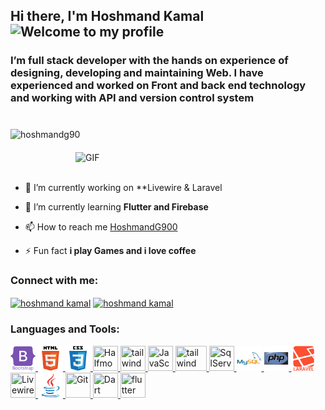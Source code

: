 ## Hi there, I'm Hoshmand Kamal <img src="https://user-images.githubusercontent.com/1303154/88677602-1635ba80-d120-11ea-84d8-d263ba5fc3c0.gif" width="28px" title="Welcome to my profile">
<h3 align="left">I’m full stack developer with the hands on experience of designing,
developing and maintaining Web. I have experienced and worked on Front
and back end technology and working with API and version control system
</h3>

<p align="left"  style="margin-top:40px ;margin-bottom:20px" > <img src="https://komarev.com/ghpvc/?username=hoshmandg90&label=Profile%20views&color=0e75b6&style=flat" alt="hoshmandg90" / > </p>


  <a><img align="right" title="Hoshmand Kamal" alt="GIF" src="https://i.pinimg.com/originals/5a/ab/23/5aab239aeaf861b629f3eac134d6bf74.gif" 
                     height="auto" width="400" ></a>
 <br>
 <br>

- 🔭 I’m currently working on **Livewire & Laravel 

- 🌱 I’m currently learning **Flutter and Firebase**

- 📫 How to reach me [HoshmandG900](https://mail.google.com/mail/u/2/#inbox?compose=new)

- ⚡ Fun fact **i play Games and i love coffee**


<h3 align="left">Connect with me:</h3>
<p align="left">
<a href="https://www.facebook.com/hoshman12" target="blank"><img align="center" src="https://raw.githubusercontent.com/rahuldkjain/github-profile-readme-generator/master/src/images/icons/Social/facebook.svg" alt="hoshmand kamal" height="30" width="40" /></a>
<a href="https://wa.me/07700415173" target="blank"><img align="center"src="https://cdn.iconscout.com/icon/free/png-256/whatsapp-43-189795.png"  alt="hoshmand kamal" height="30" width="30" /></a>



</p>

<h3 align="left">Languages and Tools:</h3>
<p align="left" style="space-between:2px"> 

 <a href="https://getbootstrap.com" target="_blank"> <img title="Bootstrap" src="https://raw.githubusercontent.com/devicons/devicon/master/icons/bootstrap/bootstrap-plain-wordmark.svg"
 alt="bootstrap" width="40" height="40"/> </a>
 </a> <a href="https://www.w3.org/html/" target="_blank"> <img title="HTML" src="https://raw.githubusercontent.com/devicons/devicon/master/icons/html5/html5-original-wordmark.svg" alt="html5" width="40" height="40"/> </a>  </a> <a href="https://developer.mozilla.org/en-US/docs/Web/CSS" target="_blank"> <img title="CSSS" src="https://raw.githubusercontent.com/devicons/devicon/master/icons/css3/css3-original-wordmark.svg" alt="css3" width="40" height="40"/>   <a href="https://www.gethalfmoon.com/" target="_blank"><img src="https://www.gethalfmoon.com/static/site/img/rocket.svg" width="40" height="40" title="Halfmoon" > </a>  <a href="https://tailwindcss.com/" target="_blank"> <img src="https://www.vectorlogo.zone/logos/tailwindcss/tailwindcss-icon.svg" title="tailwind" width="40" height="40"/> </a> <a href="https://www.javascript.com/" target="_blank"> <img src="https://www.vitoshacademy.com/wp-content/uploads/2015/04/JS.png" title="JavaScript" width="40" height="40"/> </a>  <a href="https://www.javascript.com/" target="_blank"> <img src="https://upload.wikimedia.org/wikipedia/commons/d/d3/Logo_jQuery.svg" title="tailwind" width="50" height="40" title="Jquery"></a><a href="https://www.microsoft.com/en-us/sql-server" target="_blank"> <img src="https://www.svgrepo.com/show/303229/microsoft-sql-server-logo.svg" title="SqlServer" width="40" height="40"/> </a> <a href="https://www.mysql.com/" target="_blank"> <img src="https://raw.githubusercontent.com/devicons/devicon/master/icons/mysql/mysql-original-wordmark.svg" title="mysql" width="40" height="40"/> </a> <a href="https://www.php.net" target="_blank"> <img src="https://raw.githubusercontent.com/devicons/devicon/master/icons/php/php-original.svg" alt="php" width="40" height="40"/> <a href="https://laravel.com/" target="_blank"> <img src="https://raw.githubusercontent.com/devicons/devicon/master/icons/laravel/laravel-plain-wordmark.svg" title="laravel" width="40" height="40"/> </a> <a href="https://laravel-livewire.com/" target="_blank"> <img src="https://oblong-objects-media.s3-us-west-2.amazonaws.com/post-3.jpg" title="Livewire" width="40" height="40"/> </a> <a href="https://www.java.com" target="_blank"> <img src="https://raw.githubusercontent.com/devicons/devicon/master/icons/java/java-original.svg" title="java" width="40" height="40"/> </a>
 <a href="https://docs.github.com/en" target="_blank"> <img src="https://github.githubassets.com/images/modules/logos_page/Octocat.png" title="Git" width="40" height="40"/> 
 </a>
 <a href="https://dart.dev/guides" target="_blank"> <img src="https://oscarcs.gallerycdn.vsassets.io/extensions/oscarcs/dart-syntax-highlighting-only/1.0.1/1586764023256/Microsoft.VisualStudio.Services.Icons.Default" title="Dart Programming" width="40" height="40"/>
 </a>
   <a href="https://docs.flutter.dev/" target="_blank"> <img src="https://logowik.com/content/uploads/images/flutter5786.jpg" title="flutter Dev" width="40" height="40"/>
  </a>
 
 
 
  </p>
